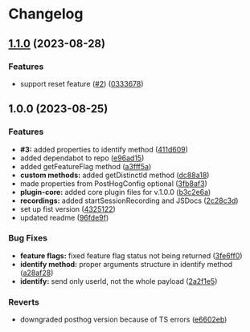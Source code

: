 # Changelog

## [1.1.0](https://github.com/cashrent/analytics-plugin-posthog/compare/v1.0.0...v1.1.0) (2023-08-28)


### Features

* support reset feature ([#2](https://github.com/cashrent/analytics-plugin-posthog/issues/2)) ([0333678](https://github.com/cashrent/analytics-plugin-posthog/commit/03336788501b198b7a182f1e7f27e28e501490bf))

## 1.0.0 (2023-08-25)


### Features

* **#3:** added properties to identify method ([411d609](https://github.com/cashrent/analytics-plugin-posthog/commit/411d609918eeb3372348dd965c788626b51ec9cc))
* added dependabot to repo ([e96ad15](https://github.com/cashrent/analytics-plugin-posthog/commit/e96ad151e4dc867607eadece07798b111e08a4b0))
* added getFeatureFlag method ([a3fff5a](https://github.com/cashrent/analytics-plugin-posthog/commit/a3fff5adb27c47516f6cc62f48d6583b21c1b494))
* **custom methods:** added getDistinctId method ([dc88a18](https://github.com/cashrent/analytics-plugin-posthog/commit/dc88a18184f649022f84a423c28fe9a856907564))
* made properties from PostHogConfig optional ([3fb8af3](https://github.com/cashrent/analytics-plugin-posthog/commit/3fb8af32ffdaa9c5f4fbeb2fd0253d0000740e91))
* **plugin-core:** added core plugin files for v.1.0.0 ([b3c2e6a](https://github.com/cashrent/analytics-plugin-posthog/commit/b3c2e6a44f7ede4fa1b8e667af96312e0d44cbd9))
* **recordings:** added startSessionRecording and JSDocs ([2c28c3d](https://github.com/cashrent/analytics-plugin-posthog/commit/2c28c3daeb4c40c4a651e65971a50b504824c8c4))
* set up fist version ([4325122](https://github.com/cashrent/analytics-plugin-posthog/commit/4325122d775a77b221924a3bd3408171821a755f))
* updated readme ([96fde9f](https://github.com/cashrent/analytics-plugin-posthog/commit/96fde9f99f4f33dbe0b07c218af9bd05f8ac3ba5))


### Bug Fixes

* **feature flags:** fixed feature flag status not being returned ([3fe6ff0](https://github.com/cashrent/analytics-plugin-posthog/commit/3fe6ff0d99259e2c870c33d0a0ac0761dae9ef15))
* **identify method:** proper arguments structure in identify method ([a28af28](https://github.com/cashrent/analytics-plugin-posthog/commit/a28af28fa6a87ddc2318d5309afe57f12f62c2a4))
* **identify:** send only userId, not the whole payload ([2a2f1e5](https://github.com/cashrent/analytics-plugin-posthog/commit/2a2f1e5f0f9a7b9e222dcc12e947c28d493d038d))


### Reverts

* downgraded posthog version because of TS errors ([e6602eb](https://github.com/cashrent/analytics-plugin-posthog/commit/e6602ebbd153bbfb2bb866b0c7ec077284e596d0))
